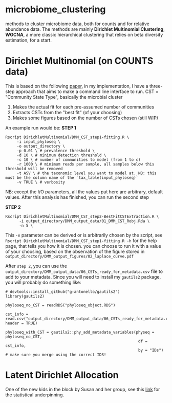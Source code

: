# microbiome_clustering

methods to cluster microbiome data, both for counts and for relative abundance data. The methods are mainly **Dirichlet Multinomial Clustering**, **WGCNA**, a more classic hierarchical clustering that relies on beta diversity estimation, for a start.

# Dirichlet Multinomial (on COUNTS data)

This is based on the following [paper](https://journals.plos.org/plosone/article?id=10.1371/journal.pone.0030126), in my implementation, I have a three-step approach that aims to make a command line interface to run. CST = "Community State Type", basically the microbial cluster

  1. Makes the actual fit for each pre-assumed number of communities
  2. Extracts CSTs from the "best fit" (of your choosing)
  3. Makes some figures based on the number of CSTs chosen (still WIP)
  
 An example run would be:
 **STEP 1** 
 ```
Rscript DirichletMultinomial/DMM_CST_step1-fitting.R \
      -i input_phyloseq \
      -o output_directory \
      -p 0.01 \ # prevalence threshold \
      -d 10 \ # minimum detection threshold \
      -c 10 \ # number of communities to model (from 1 to c)
      -r 1000 \ # minimum reads per sample, all samples below this threshold will be removed
      -t ASV \ # the taxonomic level you want to model at. NB: this must be the column name of the `tax_table(input_phyloseq)`
      -v TRUE \ # verbosity
 ```
NB: except the I/O parameters, all the values put here are arbitrary, default values. After this analysis has finished, you can run the second step 

**STEP 2**
```
Rscript DirichletMultinomial/DMM_CST_step2-BestFitCSTExtraction.R \
      -i output_directory/DMM_output_data/01_DMM_CST_Robj.Rda \
      -n 5 \ 
```

This `-n` parameter can be derived or is arbitrarily chosen by the script, see `Rscript DirichletMultinomial/DMM_CST_step1-fitting.R -h` for the help page, that tells you how it is chosen. you can choose to run it with a value of your choosing, based on the observation of the figure stored in `output_directory/DMM_output_figures/02_laplace_curve.pdf`

After `step 2`, you can use the `output_directory/DMM_output_data/06_CSTs_ready_for_metadata.csv` file to add to your metadata. Since you will need to install my  `gautils2` package, you will probably do something like:

```
# devtools::install_github("g-antonello/gautils2")
library(gautils2)

phyloseq_no_CST = readRDS("phyloseq_object.RDS")

cst_info = read.csv("output_directory/DMM_output_data/06_CSTs_ready_for_metadata.csv", header = TRUE)

phyloseq_with_CST = gautils2::phy_add_metadata_variables(physeq = phyloseq_no_CST,
                                                          df = cst_info,
                                                          by = "IDs") # make sure you merge using the correct IDS!                      
```

# Latent Dirichlet Allocation

One of the new kids in the block by Susan and her group, see this [link](https://academic.oup.com/biostatistics/article/20/4/599/5032578) for the statistical underpinning.
